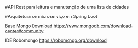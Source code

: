 #API Rest para leitura e manutenção de uma	lista de cidades

#Arquitetura de microserviço em Spring boot

Base Mongo Download
https://www.mongodb.com/download-center#community

IDE Robomongo
https://robomongo.org/download
